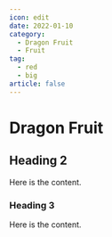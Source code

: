 ```yaml
---
icon: edit
date: 2022-01-10
category:
  - Dragon Fruit
  - Fruit
tag:
  - red
  - big
article: false
---
```


# Dragon Fruit

## Heading 2

Here is the content.

### Heading 3

Here is the content.
